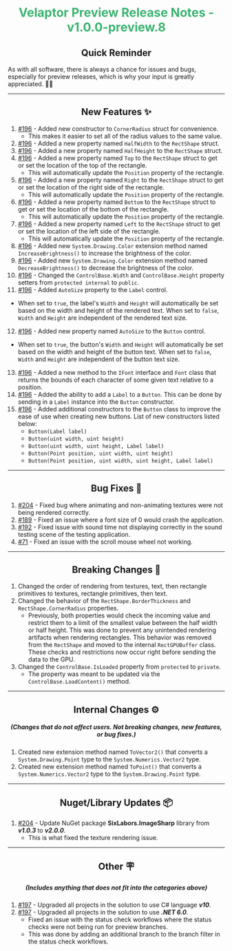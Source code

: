 <h1 align="center" style='color:mediumseagreen;font-weight:bold'>
   Velaptor Preview Release Notes - v1.0.0-preview.8
</h1>

<h2 align="center" style='font-weight:bold'>Quick Reminder</h2>

<div algn="center">

As with all software, there is always a chance for issues and bugs, especially for preview releases, which is why your input is greatly appreciated. 🙏🏼
</div>

---

<h2 style="font-weight:bold" align="center">New Features ✨</h2>

1. [#196](https://github.com/KinsonDigital/Velaptor/issues/196) - Added new constructor to `CornerRadius` struct for convenience.
    - This makes it easier to set all of the radius values to the same value.
2. [#196](https://github.com/KinsonDigital/Velaptor/issues/196) - Added a new property named `HalfWidth` to the `RectShape` struct.
3. [#196](https://github.com/KinsonDigital/Velaptor/issues/196) - Added a new property named `HalfHeight` to the `RectShape` struct.
4. [#196](https://github.com/KinsonDigital/Velaptor/issues/196) - Added a new property named `Top` to the `RectShape` struct to get or set the location of the top of the rectangle.
   - This will automatically update the `Position` property of the rectangle.
5. [#196](https://github.com/KinsonDigital/Velaptor/issues/196) - Added a new property named `Right` to the `RectShape` struct to get or set the location of the right side of the rectangle.
   - This will automatically update the `Position` property of the rectangle.
6. [#196](https://github.com/KinsonDigital/Velaptor/issues/196) - Added a new property named `Bottom` to the `RectShape` struct to get or set the location of the bottom of the rectangle.
   - This will automatically update the `Position` property of the rectangle.
7. [#196](https://github.com/KinsonDigital/Velaptor/issues/196) - Added a new property named `Left` to the `RectShape` struct to get or set the location of the left side of the rectangle.
   - This will automatically update the `Position` property of the rectangle.
8. [#196](https://github.com/KinsonDigital/Velaptor/issues/196) - Added new `System.Drawing.Color` extension method named `IncreaseBrightness()` to increase the brightness of the color.
9. [#196](https://github.com/KinsonDigital/Velaptor/issues/196) - Added new `System.Drawing.Color` extension method named `DecreaseBrightness()` to decrease the brightness of the color.
10. [#196](https://github.com/KinsonDigital/Velaptor/issues/196) - Changed the `ControlBase.Width` and `ControlBase.Height` property setters from `protected internal` to `public`.
11. [#196](https://github.com/KinsonDigital/Velaptor/issues/196) - Added `AutoSize` property to the `Label` control.
   - When set to `true`, the label's `Width` and `Height` will automatically be set based on the width and height of the rendered text.  When set to `false`, `Width` and `Height` are independent of the rendered text size.
12. [#196](https://github.com/KinsonDigital/Velaptor/issues/196) - Added new property named `AutoSize` to the `Button` control.
   - When set to `true`, the button's `Width` and `Height` will automatically be set based on the width and height of the button text.  When set to `false`, `Width` and `Height` are independent of the button text size.
13. [#196](https://github.com/KinsonDigital/Velaptor/issues/196) - Added a new method to the `IFont` interface and `Font` class that returns the bounds of each character of some given text relative to a position.
14. [#196](https://github.com/KinsonDigital/Velaptor/issues/196) - Added the ability to add a `Label` to a `Button`.  This can be done by sending in a `Label` instance into the `Button` constructor.
15. [#196](https://github.com/KinsonDigital/Velaptor/issues/196) - Added additional constructors to the `Button` class to improve the ease of use when creating new buttons.  List of new constructors listed below:
    - `Button(Label label)`
    - `Button(uint width, uint height)`
    - `Button(uint width, uint height, Label label)`
    - `Button(Point position, uint width, uint height)`
    - `Button(Point position, uint width, uint height, Label label)`

---

<h2 style="font-weight:bold" align="center">Bug Fixes 🐛</h2>

1. [#204](https://github.com/KinsonDigital/Velaptor/issues/204) - Fixed bug where animating and non-animating textures were not being rendered correctly.
2. [#189](https://github.com/KinsonDigital/Velaptor/issues/189) - Fixed an issue where a font size of 0 would crash the application.
3. [#192](https://github.com/KinsonDigital/Velaptor/issues/192) - Fixed issue with sound time not displaying correctly in the sound testing scene of the testing application.
4. [#71](https://github.com/KinsonDigital/Velaptor/issues/71) - Fixed an issue with the scroll mouse wheel not working.

---

<h2 style="font-weight:bold" align="center">Breaking Changes 🧨</h2>

1. Changed the order of rendering from textures, text, then rectangle primitives to textures, rectangle primitives, then text.
2. Changed the behavior of the `RectShape.BorderThickness` and `RectShape.CornerRadius` properties.
   - Previously, both properties would check the incoming value and restrict them to a limit of the smallest value between the half width or half height.  This was done to prevent any unintended rendering artifacts when rendering rectangles.  This behavior was removed from the `RectShape` and moved to the internal `RectGPUBuffer` class.  These checks and restrictions now occur right before sending the data to the GPU.
3. Changed the `ControlBase.IsLoaded` property from `protected` to `private`.
   - The property was meant to be updated via the `ControlBase.LoadContent()` method.

---

<h2 style="font-weight:bold" align="center">Internal Changes ⚙️</h2>
<h5 align="center">(Changes that do not affect users.  Not breaking changes, new features, or bug fixes.)</h5>

1. Created new extension method named `ToVector2()` that converts a `System.Drawing.Point` type to the `System.Numerics.Vector2` type.
2. Created new extension method named `ToPoint()` that converts a `System.Numerics.Vector2` type to the `System.Drawing.Point` type.

---

<h2 style="font-weight:bold" align="center">Nuget/Library Updates 📦</h2>

1. [#204](https://github.com/KinsonDigital/Velaptor/issues/204) - Update NuGet package **SixLabors.ImageSharp** library from **_v1.0.3_** to **_v2.0.0_**.
   - This is what fixed the texture rendering issue.

---

<h2 style="font-weight:bold" align="center">Other 🪧</h2>
<h5 align="center">(Includes anything that does not fit into the categories above)</h5>

1. [#197](https://github.com/KinsonDigital/Velaptor/issues/197) - Upgraded all projects in the solution to use C# language **_v10_**.
2. [#197](https://github.com/KinsonDigital/Velaptor/issues/197) - Upgraded all projects in the solution to use **_.NET 6.0_**.
   - Fixed an issue with the status check workflows where the status checks were not being run for preview branches.
   - This was done by adding an additional branch to the branch filter in the status check workflows.
